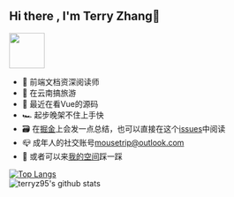 ## Hi there , I'm Terry Zhang👋
<img src="http://image.terryz95.top/icon/pixel-mona-heart.gif" width="64" />

- 👤 前端文档资深阅读师
- 🔭 在云南搞旅游
- 🌱 最近在看Vue的源码
- 🏎 起步晚架不住上手快
- 🗃 在[掘金](https://juejin.im/user/1116759544314599)上会发一点总结，也可以直接在这个[issues](https://github.com/terryz95/articles/issues)中阅读
- 📪 成年人的社交账号[mousetrip@outlook.com](mailto:mousetrip@outlook.com)
- 👀 或者可以来[我的空间](https://github.com/terryz95/terryz95/issues)踩一踩

[![Top Langs](https://github-readme-stats.vercel.app/api/top-langs/?username=terryz95&theme=vue&layout=compact)](https://github.com/anuraghazra/github-readme-stats)
<br />
![terryz95's github stats](https://github-readme-stats.vercel.app/api?username=terryz95&theme=vue)
